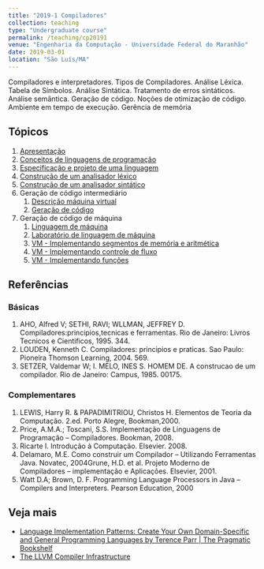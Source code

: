 ```yaml
---
title: "2019-1 Compiladores"
collection: teaching
type: "Undergraduate course"
permalink: /teaching/cp20191
venue: "Engenharia da Computação - Universidade Federal do Maranhão"
date: 2019-03-01
location: "São Luís/MA"
---
```



Compiladores e interpretadores. Tipos de Compiladores. Análise Léxica. Tabela de Símbolos. Análise Sintática. Tratamento de erros sintáticos. Análise semântica. Geração de código. Noções de otimização de código. Ambiente em tempo de execução. Gerência de memória

## Tópicos

1. [Apresentação](https://profsergiocosta.github.io/slides/cp/compiladores_apresentacao.pdf)
2. [Conceitos de linguagens de programação]()
3. [Especificação e projeto de uma linguagem](https://profsergiocosta.github.io/slides/cp/lexico_sintatico.pdf)
4. [Construção de um analisador léxico](https://profsergiocosta.github.io/slides/cp/lexico_sintatico.pdf)
5. [Construção de um analisador sintático](https://profsergiocosta.github.io/slides/cp/lexico_sintatico.pdf)
7. Geração de código intermediário
    1. [Descrição máquina virtual](https://profsergiocosta.github.io/slides/cp/vm_descricao.pdf)
    2. [Geração de código](https://profsergiocosta.github.io/slides/cp/geracao_codigo.pdf)
8. Geração de código de máquina
    1. [Linguagem de máquina](https://profsergiocosta.github.io/slides/cp/linguagem_maquina.pdf)
    2. [Laboratório de linguagem de máquina](https://profsergiocosta.github.io/slides/cp/linguagem_maquina_laboratorio.pdf)
    3. [VM - Implementando segmentos de memória e aritmética](https://profsergiocosta.github.io/slides/cp/mv_implemetacao_segmentos_aritmetica.pdf)
    4. [VM - Implementando controle de fluxo](https://profsergiocosta.github.io/slides/cp/mv_implementacao_controle.pdf)
    5. [VM - Implementando funções](https://profsergiocosta.github.io/slides/cp/mv_implementacao_funcao.pdf)


## Referências

### Básicas

1. AHO, Alfred V; SETHI, RAVI; WLLMAN, JEFFREY
D. Compiladores:principios,tecnicas e ferramentas. Rio de Janeiro: Livros Tecnicos
e Cientificos, 1995. 344.
2. LOUDEN, Kenneth C. Compiladores: principios e praticas. Sao Paulo: Pioneira
Thomson Learning, 2004. 569.
3. SETZER, Valdemar W; I. MELO, INES S. HOMEM DE. A construcao de um
compilador. Rio de Janeiro: Campus, 1985. 00175.

### Complementares

1. LEWIS, Harry R. & PAPADIMITRIOU, Christos H. Elementos de Teoria da
Computação. 2.ed. Porto Alegre, Bookman,2000.
2. Price, A.M.A.; Toscani, S.S. Implementação de Linguagens de Programação –
Compiladores. Bookman, 2008.
3. Ricarte I. Introdução à Computação. Elsevier. 2008.
4. Delamaro, M.E. Como construir um Compilador – Utilizando Ferramentas Java.
Novatec, 2004Grune, H.D. et al. Projeto Moderno de Compiladores – implementação e
Aplicações. Elsevier, 2001.
5. Watt D.A; Brown, D. F. Programming Language Processors in Java – Compilers
and Interpreters. Pearson Education, 2000

## Veja mais

- [Language Implementation Patterns: Create Your Own Domain-Specific and General Programming Languages by Terence Parr | The Pragmatic Bookshelf](https://pragprog.com/book/tpdsl/language-implementation-patterns)
- [The LLVM Compiler Infrastructure](https://llvm.org/)


